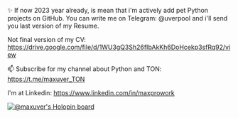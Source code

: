 ✨ If now 2023 year already, is mean that i'm actively add pet Python projects on GitHub. 
You can write me on Telegram: @uverpool and i'll send you last version of my Resume.

Not final version of my CV: https://drive.google.com/file/d/1WU3gQ3Sh26fIbAkKh6DoHcekp3sfRq92/view

📫 Subscribe for my channel about Python and TON: https://t.me/maxuver_TON

I'm at Linkedin: https://www.linkedin.com/in/maxprowork

[![@maxuver's Holopin board](https://holopin.me/maxuver)](https://holopin.io/@maxuver)  
   
<!---
maxuver/maxuver is a ✨ special ✨ repository because its `README.md` (this file) appears on your GitHub profile.
You can click the Preview link to take a look at your changes.
--->
